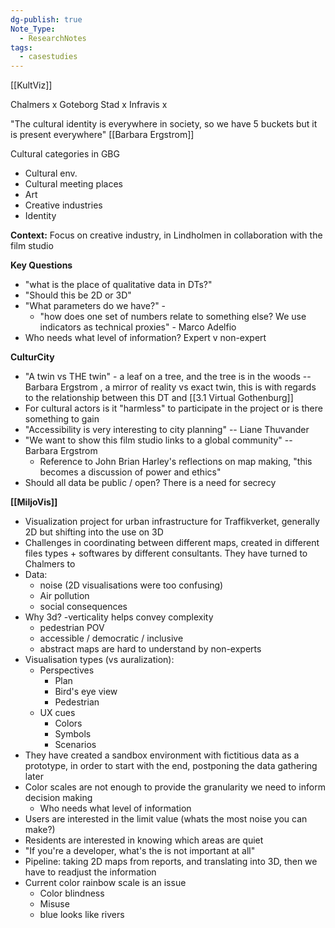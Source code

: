 ```yaml
---
dg-publish: true
Note_Type:
  - ResearchNotes
tags:
  - casestudies
---
```

[[KultViz]]

Chalmers x Goteborg Stad x Infravis x 

"The cultural identity is everywhere in society, so we have 5 buckets but it is present everywhere" [[Barbara Ergstrom]]

Cultural categories in GBG
- Cultural env.
- Cultural meeting places
- Art
- Creative industries
- Identity

**Context:**
Focus on creative industry, in Lindholmen in collaboration with the film studio

**Key Questions**
- "what is the place of qualitative data in DTs?"
- "Should this be 2D or 3D"
- "What parameters do we have?" - 
	- "how does one set of numbers relate to something else? We use indicators as technical proxies" - Marco Adelfio
- Who needs what level of information? Expert v non-expert

**CulturCity**
- "A twin vs THE twin" - a leaf on a tree, and the tree is in the woods -- Barbara Ergstrom , a mirror of reality vs exact twin, this is with regards to the relationship between this DT and [[3.1 Virtual Gothenburg]]
- For cultural actors is it "harmless" to participate in the project or is there something to gain
- "Accessibility is very interesting to city planning" -- Liane Thuvander
- "We want to show this film studio links to a global community" -- Barbara Ergstrom
	- Reference to John Brian Harley's reflections on map making, "this becomes a discussion of power and ethics"
- Should all data be public / open? There is a need for secrecy

**[[MiljoVis]]** 
- Visualization project for urban infrastructure for Traffikverket, generally 2D but shifting into the use on 3D
- Challenges in coordinating between different maps, created in different files types + softwares by different consultants. They have turned to Chalmers to 
- Data:
	- noise (2D visualisations were too confusing)
	- Air pollution
	- social consequences
- Why 3d?
	-verticality helps convey complexity
	- pedestrian POV
	- accessible / democratic / inclusive
	- abstract maps are hard to understand by non-experts
- Visualisation types (vs auralization):
	- Perspectives
		- Plan
		- Bird's eye view
		- Pedestrian
	- UX cues
		- Colors
		- Symbols
		- Scenarios
- They have created a sandbox environment with fictitious data as a prototype, in order to start with the end, postponing the data gathering later
- Color scales are not enough to provide the granularity we need to inform decision making
	- Who needs what level of information
- Users are interested in the limit value (whats the most noise you can make?)
- Residents are interested in knowing which areas are quiet
- "If you're a developer, what's the is not important at all"
- Pipeline: taking 2D maps from reports, and translating into 3D, then we have to readjust the information
- Current color rainbow scale is an issue
	- Color blindness
	- Misuse
	- blue looks like rivers